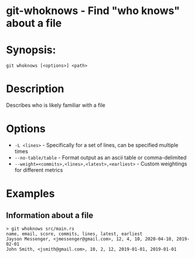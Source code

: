 # git-whoknows - Find "who knows" about a file

# Synopsis:
`git whoknows [<options>] <path>`

# Description

Describes who is likely familiar with a file

# Options

* `-L <lines>` - Specifically for a set of lines, can be specified multiple times
* `--no-table/table` - Format output as an ascii table or comma-delimited
* `--weight=<commits>,<lines>,<latest>,<earliest>` - Custom weightings for different metrics

# Examples

## Information about a file

```
> git whoknows src/main.rs
name, email, score, commits, lines, latest, earliest
Jayson Messenger, <jmessenger@gmail.com>, 12, 4, 10, 2020-04-10, 2019-02-01
John Smith, <jsmith@gmail.com>, 10, 2, 12, 2019-01-01, 2019-01-01
```
